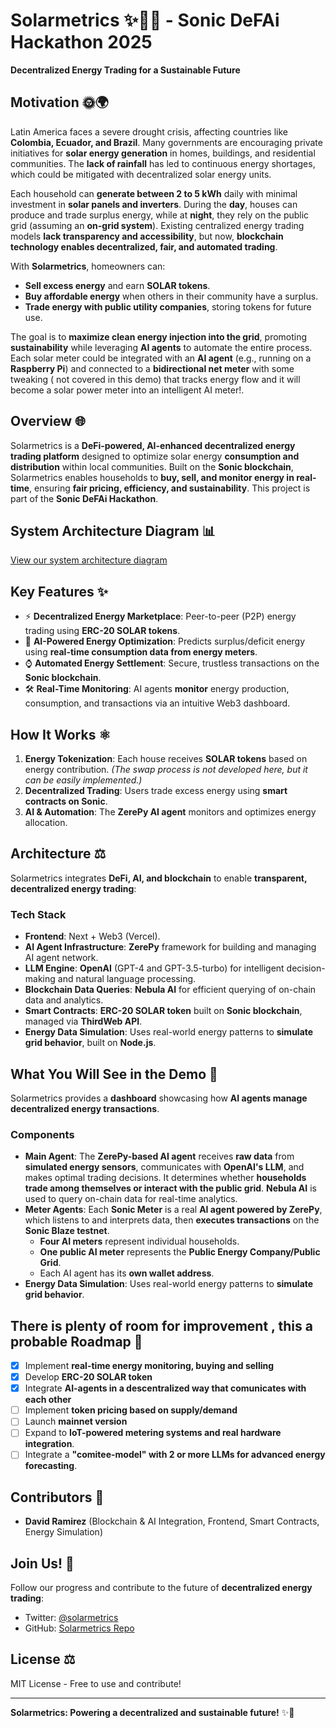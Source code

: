 # Solarmetrics ✨🏡🌌 - Sonic DeFAi Hackathon 2025

**Decentralized Energy Trading for a Sustainable Future**

## Motivation 🌞🌍
Latin America faces a severe drought crisis, affecting countries like **Colombia, Ecuador, and Brazil**. Many governments are encouraging private initiatives for **solar energy generation** in homes, buildings, and residential communities. The **lack of rainfall** has led to continuous energy shortages, which could be mitigated with decentralized solar energy units.

Each household can **generate between 2 to 5 kWh** daily with minimal investment in **solar panels and inverters**. During the **day**, houses can produce and trade surplus energy, while at **night**, they rely on the public grid (assuming an **on-grid system**). Existing centralized energy trading models **lack transparency and accessibility**, but now, **blockchain technology enables decentralized, fair, and automated trading**.

With **Solarmetrics**, homeowners can:
- **Sell excess energy** and earn **SOLAR tokens**.
- **Buy affordable energy** when others in their community have a surplus.
- **Trade energy with public utility companies**, storing tokens for future use.

The goal is to **maximize clean energy injection into the grid**, promoting **sustainability** while leveraging **AI agents** to automate the entire process. Each solar meter could be integrated with an **AI agent** (e.g., running on a **Raspberry Pi**) and connected to a **bidirectional net meter** with some tweaking ( not covered in this demo)  that tracks energy flow and it will become a solar power meter into an intelligent AI meter!.

## Overview 🌐
Solarmetrics is a **DeFi-powered, AI-enhanced decentralized energy trading platform** designed to optimize solar energy **consumption and distribution** within local communities. Built on the **Sonic blockchain**, Solarmetrics enables households to **buy, sell, and monitor energy in real-time**, ensuring **fair pricing, efficiency, and sustainability**. This project is part of the **Sonic DeFAi Hackathon**.

## System Architecture Diagram 📊
[View our system architecture diagram](https://excalidraw.com/#json=KvqR5Zp6o7EIWcVWYvVAP,xqbENKX0M9ZD5B0GPEtgmQ)

## Key Features ✨
- ⚡ **Decentralized Energy Marketplace**: Peer-to-peer (P2P) energy trading using **ERC-20 SOLAR tokens**.
- 🔄 **AI-Powered Energy Optimization**: Predicts surplus/deficit energy using **real-time consumption data from energy meters**.
- ⌚ **Automated Energy Settlement**: Secure, trustless transactions on the **Sonic blockchain**.
- 🛠 **Real-Time Monitoring**: AI agents **monitor** energy production, consumption, and transactions via an intuitive Web3 dashboard.

## How It Works ⚛
1. **Energy Tokenization**: Each house receives **SOLAR tokens** based on energy contribution. *(The swap process is not developed here, but it can be easily implemented.)*
2. **Decentralized Trading**: Users trade excess energy using **smart contracts on Sonic**.
3. **AI & Automation**: The **ZerePy AI agent** monitors and optimizes energy allocation.

## Architecture ⚖️
Solarmetrics integrates **DeFi, AI, and blockchain** to enable **transparent, decentralized energy trading**:

### Tech Stack
- **Frontend**: Next + Web3 (Vercel).
- **AI Agent Infrastructure**: **ZerePy** framework for building and managing AI agent network.
- **LLM Engine**: **OpenAI** (GPT-4 and GPT-3.5-turbo) for intelligent decision-making and natural language processing.
- **Blockchain Data Queries**: **Nebula AI** for efficient querying of on-chain data and analytics.
- **Smart Contracts**: **ERC-20 SOLAR token** built on **Sonic blockchain**, managed via **ThirdWeb API**.
- **Energy Data Simulation**: Uses real-world energy patterns to **simulate grid behavior**, built on **Node.js**.

## What You Will See in the Demo 🎥
Solarmetrics provides a **dashboard** showcasing how **AI agents manage decentralized energy transactions**.

### Components
- **Main Agent**: The **ZerePy-based AI agent** receives **raw data** from **simulated energy sensors**, communicates with **OpenAI's LLM**, and makes optimal trading decisions. It determines whether **households trade among themselves or interact with the public grid**. **Nebula AI** is used to query on-chain data for real-time analytics.
- **Meter Agents**: Each **Sonic Meter** is a real **AI agent powered by ZerePy**, which listens to and interprets data, then **executes transactions** on the **Sonic Blaze testnet**.
  - **Four AI meters** represent individual households.
  - **One public AI meter** represents the **Public Energy Company/Public Grid**.
  - Each AI agent has its **own wallet address**.
- **Energy Data Simulation**: Uses real-world energy patterns to **simulate grid behavior**.

## There is plenty of room for improvement , this a probable Roadmap 👀
- [x] Implement **real-time energy monitoring, buying and selling**
- [x] Develop **ERC-20 SOLAR token**
- [x] Integrate **AI-agents in a descentralized way that comunicates with each other**
- [ ] Implement **token pricing based on supply/demand**
- [ ] Launch **mainnet version**
- [ ] Expand to **IoT-powered metering systems and real hardware integration**.
- [ ] Integrate a **"comitee-model" with 2 or more LLMs for advanced energy forecasting**.

## Contributors 💪
- **David Ramirez** (Blockchain & AI Integration, Frontend, Smart Contracts, Energy Simulation)

## Join Us! 🌟
Follow our progress and contribute to the future of **decentralized energy trading**:
- Twitter: [@solarmetrics](https://twitter.com/solarmetrics)
- GitHub: [Solarmetrics Repo](https://github.com/your-repo/solarmetrics)

## License ⚖️
MIT License - Free to use and contribute!

---
**Solarmetrics: Powering a decentralized and sustainable future!** ✨🚀
